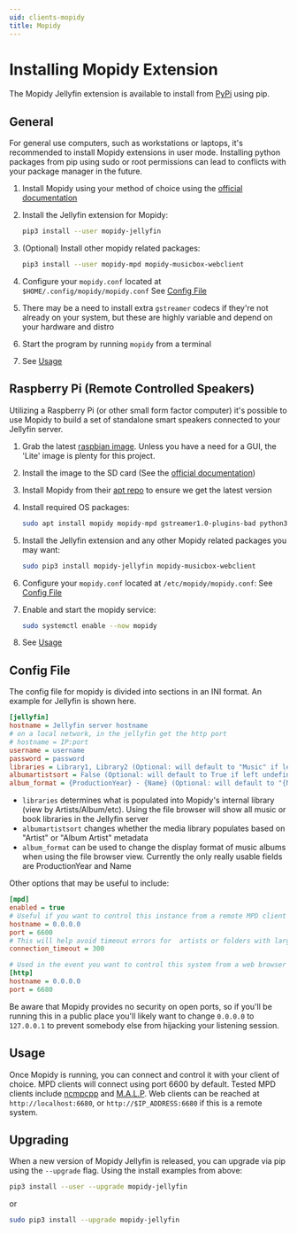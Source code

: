 ```yaml
---
uid: clients-mopidy
title: Mopidy
---
```


# Installing Mopidy Extension

The Mopidy Jellyfin extension is available to install from [PyPi](https://pypi.org/project/Mopidy-Jellyfin) using pip.

## General

For general use computers, such as workstations or laptops, it's recommended to install Mopidy extensions in user mode.  Installing python packages from pip using sudo or root permissions can lead to conflicts with your package manager in the future.

1. Install Mopidy using your method of choice using the [official documentation](https://docs.mopidy.com/en/latest/installation/)

2. Install the Jellyfin extension for Mopidy:

    ```sh
    pip3 install --user mopidy-jellyfin
    ```

3. (Optional) Install other mopidy related packages:

    ```sh
    pip3 install --user mopidy-mpd mopidy-musicbox-webclient
    ```

4. Configure your `mopidy.conf` located at `$HOME/.config/mopidy/mopidy.conf`
    See [Config File](xref:clients-mopidy#config-file)

5. There may be a need to install extra `gstreamer` codecs if they're not already on your system, but these are highly variable and depend on your hardware and distro

6. Start the program by running `mopidy` from a terminal

7. See [Usage](xref:clients-mopidy#usage)

## Raspberry Pi (Remote Controlled Speakers)

Utilizing a Raspberry Pi (or other small form factor computer) it's possible to use Mopidy to build a set of standalone smart speakers connected to your Jellyfin server.

1. Grab the latest [raspbian image](https://www.raspberrypi.org/downloads/raspbian/).  Unless you have a need for a GUI, the 'Lite' image is plenty for this project.

2. Install the image to the SD card (See the [official documentation](https://www.raspberrypi.org/documentation/installation/installing-images/README.md))

3. Install Mopidy from their [apt repo](https://docs.mopidy.com/en/latest/installation/debian/#install-from-apt-mopidy-com) to ensure we get the latest version

4. Install required OS packages:

    ```sh
    sudo apt install mopidy mopidy-mpd gstreamer1.0-plugins-bad python3-pip
    ```

5. Install the Jellyfin extension and any other Mopidy related packages you may want:

    ```sh
    sudo pip3 install mopidy-jellyfin mopidy-musicbox-webclient
    ```

6. Configure your `mopidy.conf` located at `/etc/mopidy/mopidy.conf`:
    See [Config File](xref:clients-mopidy#config-file)

7. Enable and start the mopidy service:

    ```sh
    sudo systemctl enable --now mopidy
    ```

8. See [Usage](xref:clients-mopidy#usage)

## Config File

The config file for mopidy is divided into sections in an INI format. An example for Jellyfin is shown here.

```ini
[jellyfin]
hostname = Jellyfin server hostname
# on a local network, in the jellyfin get the http port 
# hostname = IP:port
username = username
password = password
libraries = Library1, Library2 (Optional: will default to "Music" if left undefined)
albumartistsort = False (Optional: will default to True if left undefined)
album_format = {ProductionYear} - {Name} (Optional: will default to "{Name}" if left undefined)
```

* `libraries` determines what is populated into Mopidy's internal library (view by Artists/Album/etc).  Using the file browser will show all music or book libraries in the Jellyfin server
* `albumartistsort` changes whether the media library populates based on "Artist" or "Album Artist" metadata
* `album_format` can be used to change the display format of music albums when using the file browser view.  Currently the only really usable fields are ProductionYear and Name

Other options that may be useful to include:

```ini
[mpd]
enabled = true
# Useful if you want to control this instance from a remote MPD client
hostname = 0.0.0.0
port = 6600
# This will help avoid timeout errors for  artists or folders with large amounts of files
connection_timeout = 300

# Used in the event you want to control this system from a web browser
[http]
hostname = 0.0.0.0
port = 6680
```

Be aware that Mopidy provides no security on open ports, so if you'll be running this in a public place you'll likely want to change `0.0.0.0` to `127.0.0.1` to prevent somebody else from hijacking your listening session.

## Usage

Once Mopidy is running, you can connect and control it with your client of choice.  MPD clients will connect using port 6600 by default.  Tested MPD clients include [ncmpcpp](https://github.com/arybczak/ncmpcpp) and [M.A.L.P](https://play.google.com/store/apps/details?id=org.gateshipone.malp).  Web clients can be reached at `http://localhost:6680`, or `http://$IP_ADDRESS:6680` if this is a remote system.

## Upgrading

When a new version of Mopidy Jellyfin is released, you can upgrade via pip using the `--upgrade` flag.  Using the install examples from above:

```sh
pip3 install --user --upgrade mopidy-jellyfin
```

or

```sh
sudo pip3 install --upgrade mopidy-jellyfin
```
